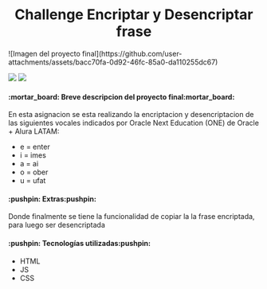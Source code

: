 <h1 align="center"> Challenge Encriptar y Desencriptar frase </h1>
![Imagen del proyecto final](https://github.com/user-attachments/assets/bacc70fa-0d92-46fc-85a0-da110255dc67)
<p align="left">
   <img src="https://img.shields.io/badge/STATUS-PRESENTACION%20FINAL-green">
  <img src="https://img.shields.io/badge/ENCRIPTADO%20Y%20DESENCRIPTADO-8A2BE2">
   </p>
<h4 align="left">
:mortar_board: Breve descripcion del proyecto final:mortar_board:
</h4>
<p>En esta asignacion se esta realizando la encriptacion y desencriptacion de las siguientes vocales indicados por Oracle Next Education (ONE) de Oracle + Alura LATAM:</p>
<ul>
<li>e = enter</li>
<li>i = imes</li>
<li>a = ai</li>
<li>o = ober</li>
<li>u = ufat</li>
</ul>
<h4 align="left">
:pushpin: Extras:pushpin:
</h4>
<p>Donde finalmente se tiene la funcionalidad de copiar la la frase encriptada, para luego ser desencriptada</p>
<h4 align="left">
:pushpin: Tecnologías utilizadas:pushpin:
</h4>
<ul>
<li>HTML</li>
<li>JS</li>
<li>CSS</li>
</ul>
